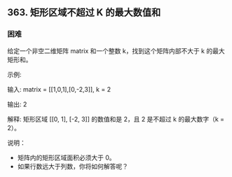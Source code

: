 ## 363. 矩形区域不超过 K 的最大数值和
### 困难
给定一个非空二维矩阵 matrix 和一个整数 k，找到这个矩阵内部不大于 k 的最大矩形和。

示例:

输入: matrix = [[1,0,1],[0,-2,3]], k = 2

输出: 2 

解释: 矩形区域 [[0, 1], [-2, 3]] 的数值和是 2，且 2 是不超过 k 的最大数字（k = 2）。

说明：

- 矩阵内的矩形区域面积必须大于 0。
- 如果行数远大于列数，你将如何解答呢？
